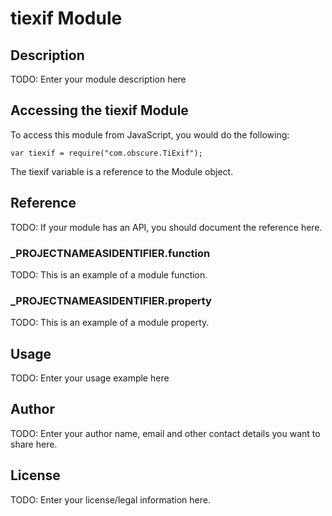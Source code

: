 # tiexif Module

## Description

TODO: Enter your module description here

## Accessing the tiexif Module

To access this module from JavaScript, you would do the following:

	var tiexif = require("com.obscure.TiExif");

The tiexif variable is a reference to the Module object.	

## Reference

TODO: If your module has an API, you should document
the reference here.

### ___PROJECTNAMEASIDENTIFIER__.function

TODO: This is an example of a module function.

### ___PROJECTNAMEASIDENTIFIER__.property

TODO: This is an example of a module property.

## Usage

TODO: Enter your usage example here

## Author

TODO: Enter your author name, email and other contact
details you want to share here. 

## License

TODO: Enter your license/legal information here.
